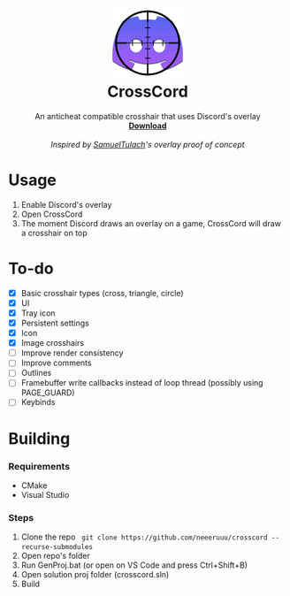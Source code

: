 <h1 align="center">
    <img src="resources/icon.png" alt="icon" width="128" height="128">
    <br/>
    <b>CrossCord</b>
</h1>

<p align="center">
    An anticheat compatible crosshair that uses Discord's overlay
    <br/>
    <a href="https://github.com/neeeruuu/crosscord/releases/latest"><b>Download</b></a>
    <br/>
    <br/>
    <i>Inspired by <a href="https://github.com/SamuelTulach">SamuelTulach</a>'s overlay proof of concept</i>
</p>


# Usage
1. Enable Discord's overlay
2. Open CrossCord
3. The moment Discord draws an overlay on a game, CrossCord will draw a crosshair on top

# To-do
- [x] Basic crosshair types (cross, triangle, circle)
- [x] UI
- [x] Tray icon
- [x] Persistent settings
- [x] Icon
- [x] Image crosshairs
- [ ] Improve render consistency
- [ ] Improve comments
- [ ] Outlines
- [ ] Framebuffer write callbacks instead of loop thread (possibly using PAGE_GUARD)
- [ ] Keybinds

# Building
### Requirements
* CMake
* Visual Studio

### Steps
1. Clone the repo ````
git clone https://github.com/neeeruuu/crosscord --recurse-submodules````
2. Open repo's folder
3. Run GenProj.bat (or open on VS Code and press Ctrl+Shift+B)
4. Open solution proj folder (crosscord.sln)
5. Build
